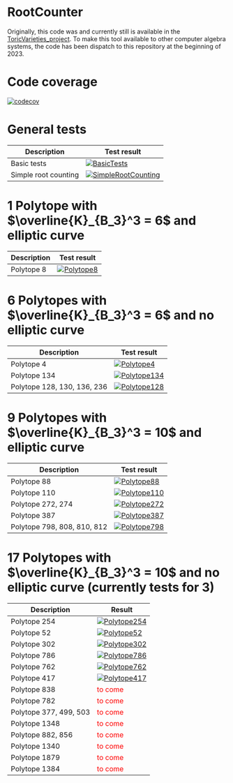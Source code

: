 # RootCounter

Originally, this code was and currently still is available in the [ToricVarieties_project](https://github.com/homalg-project/ToricVarieties_project). To make this tool available to other computer algebra systems, the code has been dispatch to this repository at the beginning of 2023.

# Code coverage

[![codecov](https://codecov.io/gh/Julia-meets-String-Theory/RootCounter/branch/master/graph/badge.svg?token=U7F50XH52P)](https://codecov.io/gh/Julia-meets-String-Theory/RootCounter)

# General tests

| Description | Test result |
| ----------- | ------ |
| Basic tests | [![BasicTests](https://github.com/Julia-meets-String-Theory/RootCounter/actions/workflows/BasicTests.yml/badge.svg)](https://github.com/Julia-meets-String-Theory/RootCounter/actions/workflows/BasicTests.yml)|
| Simple root counting | [![SimpleRootCounting](https://github.com/Julia-meets-String-Theory/RootCounter/actions/workflows/SimpleRootCounting.yml/badge.svg)](https://github.com/Julia-meets-String-Theory/RootCounter/actions/workflows/SimpleRootCounting.yml) |


# 1 Polytope with $\overline{K}_{B_3}^3 = 6$ and elliptic curve

| Description | Test result |
| ----------- | ------ |
| Polytope 8  | [![Polytope8](https://github.com/Julia-meets-String-Theory/RootCounter/actions/workflows/Poly8.yml/badge.svg)](https://github.com/Julia-meets-String-Theory/RootCounter/actions/workflows/Poly8.yml) |


# 6 Polytopes with $\overline{K}_{B_3}^3 = 6$ and no elliptic curve

| Description | Test result |
| ----------- | ------ |
| Polytope 4  | [![Polytope4](https://github.com/Julia-meets-String-Theory/RootCounter/actions/workflows/Poly4.yml/badge.svg)](https://github.com/Julia-meets-String-Theory/RootCounter/actions/workflows/Poly4.yml) |
| Polytope 134 | [![Polytope134](https://github.com/Julia-meets-String-Theory/RootCounter/actions/workflows/Poly134.yml/badge.svg)](https://github.com/Julia-meets-String-Theory/RootCounter/actions/workflows/Poly134.yml) |
| Polytope 128, 130, 136, 236 | [![Polytope128](https://github.com/Julia-meets-String-Theory/RootCounter/actions/workflows/Poly128.yml/badge.svg)](https://github.com/Julia-meets-String-Theory/RootCounter/actions/workflows/Poly128.yml) |


# 9 Polytopes with $\overline{K}_{B_3}^3 = 10$ and elliptic curve

| Description | Test result |
| ----------- | ------ |
| Polytope 88  | [![Polytope88](https://github.com/Julia-meets-String-Theory/RootCounter/actions/workflows/Poly88.yml/badge.svg)](https://github.com/Julia-meets-String-Theory/RootCounter/actions/workflows/Poly88.yml) |
| Polytope 110 | [![Polytope110](https://github.com/Julia-meets-String-Theory/RootCounter/actions/workflows/Poly110.yml/badge.svg)](https://github.com/Julia-meets-String-Theory/RootCounter/actions/workflows/Poly110.yml) |
| Polytope 272, 274 | [![Polytope272](https://github.com/Julia-meets-String-Theory/RootCounter/actions/workflows/Poly272.yml/badge.svg)](https://github.com/Julia-meets-String-Theory/RootCounter/actions/workflows/Poly272.yml) |
| Polytope 387 |  [![Polytope387](https://github.com/Julia-meets-String-Theory/RootCounter/actions/workflows/Poly387.yml/badge.svg)](https://github.com/Julia-meets-String-Theory/RootCounter/actions/workflows/Poly387.yml) |
| Polytope 798, 808, 810, 812 | [![Polytope798](https://github.com/Julia-meets-String-Theory/RootCounter/actions/workflows/Poly798.yml/badge.svg)](https://github.com/Julia-meets-String-Theory/RootCounter/actions/workflows/Poly798.yml) |


# 17 Polytopes with $\overline{K}_{B_3}^3 = 10$ and no elliptic curve (currently tests for 3)

| Description | Result |
| ----------- | ------ |
| Polytope 254 | [![Polytope254](https://github.com/Julia-meets-String-Theory/RootCounter/actions/workflows/Poly254.yml/badge.svg)](https://github.com/Julia-meets-String-Theory/RootCounter/actions/workflows/Poly254.yml) |
| Polytope 52 | [![Polytope52](https://github.com/Julia-meets-String-Theory/RootCounter/actions/workflows/Poly52.yml/badge.svg)](https://github.com/Julia-meets-String-Theory/RootCounter/actions/workflows/Poly52.yml) |
| Polytope 302 | [![Polytope302](https://github.com/Julia-meets-String-Theory/RootCounter/actions/workflows/Poly302.yml/badge.svg)](https://github.com/Julia-meets-String-Theory/RootCounter/actions/workflows/Poly302.yml) |
| Polytope 786 | [![Polytope786](https://github.com/Julia-meets-String-Theory/RootCounter/actions/workflows/Poly786.yml/badge.svg)](https://github.com/Julia-meets-String-Theory/RootCounter/actions/workflows/Poly786.yml) |
| Polytope 762 | [![Polytope762](https://github.com/Julia-meets-String-Theory/RootCounter/actions/workflows/Poly762.yml/badge.svg)](https://github.com/Julia-meets-String-Theory/RootCounter/actions/workflows/Poly762.yml) |
| Polytope 417 | [![Polytope417](https://github.com/Julia-meets-String-Theory/RootCounter/actions/workflows/Poly417.yml/badge.svg)](https://github.com/Julia-meets-String-Theory/RootCounter/actions/workflows/Poly417.yml) |
| Polytope 838 | <span style="color: red;">to come</span> |
| Polytope 782 | <span style="color: red;">to come</span> |
| Polytope 377, 499, 503 | <span style="color: red;">to come</span> |
| Polytope 1348 | <span style="color: red;">to come</span> |
| Polytope 882, 856 | <span style="color: red;">to come</span> |
| Polytope 1340 | <span style="color: red;">to come</span> |
| Polytope 1879 | <span style="color: red;">to come</span> |
| Polytope 1384 | <span style="color: red;">to come</span> |

